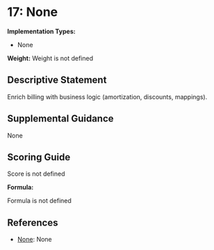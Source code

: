 # 17: None

**Implementation Types:**

- None

**Weight:** Weight is not defined

## Descriptive Statement

Enrich billing with business logic (amortization, discounts, mappings).

## Supplemental Guidance

None

## Scoring Guide

Score is not defined

**Formula:**

Formula is not defined

## References

- [None](None): None

